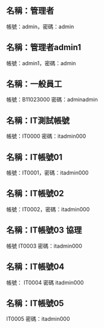 ## 名稱：管理者
帳號：admin，密碼：admin

## 名稱：管理者admin1
帳號：admin1，密碼：admin

## 名稱：一般員工
帳號：B11023000
密碼：adminadmin

## 名稱：IT測試帳號
帳號：IT0000
密碼：itadmin000

## 名稱：IT帳號01
帳號：IT0001，密碼：itadmin000

## 名稱：IT帳號02
帳號：IT0002，密碼：itadmin000

## 名稱：IT帳號03 協理
帳號
IT0003
密碼：itadmin000

## 名稱：IT帳號04
帳號：
IT0004
密碼
itadmin000

## 名稱：IT帳號05
IT0005
密碼：itadmin000


